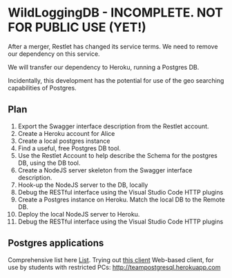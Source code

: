 # WildLoggingDB - INCOMPLETE. NOT FOR PUBLIC USE (YET!)
After a merger, Restlet has changed its service terms. We need to remove our dependency on this service.

We will transfer our dependency to Heroku, running a Postgres DB.

Incidentally, this development has the potential for use of the geo searching capabilities of Postgres.

## Plan
1. Export the Swagger interface description from the Restlet account.
1. Create a Heroku account for Alice
1. Create a local postgres instance
1. Find a useful, free Postgres DB tool.
1. Use the Restlet Account to help describe the Schema for the postgres DB, using the DB tool.
1. Create a NodeJS server skeleton from the Swagger interface description.
1. Hook-up the NodeJS server to the DB, locally
1. Debug the RESTful interface using the Visual Studio Code HTTP plugins
1. Create a Postgres instance on Heroku. Match the local DB to the Remote DB.
1. Deploy the local NodeJS server to Heroku.
1. Debug the RESTful interface using the Visual Studio Code HTTP plugins


## Postgres applications
Comprehensive list here [List](https://wiki.postgresql.org/wiki/PostgreSQL_Clients).
Trying out [this client](https://omnidb.org/index.php?option=com_content&view=category&layout=blog&id=12&Itemid=149&lang=en)
Web-based client, for use by students with restricted PCs: http://teampostgresql.herokuapp.com


